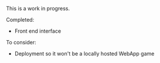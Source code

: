 This is a work in progress. 

Completed:
- Front end interface

To consider:
- Deployment so it won't be a locally hosted WebApp game
